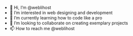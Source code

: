 - 👋 Hi, I’m @weblihost
- 👀 I’m interested in web designing and development
- 🌱 I’m currently learning how to code like a pro
- 💞️ I’m looking to collaborate on creating exemplary projects
- 📫 How to reach me @weblihost

<!---
weblihost/weblihost is a ✨ special ✨ repository because its `README.md` (this file) appears on your GitHub profile.
You can click the Preview link to take a look at your changes.
--->
